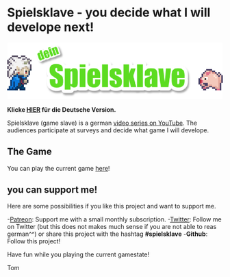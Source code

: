 # Spielsklave - you decide what I will develope next!

![Logo](img/md_logo.png)

**Klicke [HIER](README.md) für die Deutsche Version.**

Spielsklave (game slave) is a german [video series on YouTube](https://www.youtube.com/playlist?list=PL1td_Fr5vMGNqmdJOfnxDPKo_nO87Rs47).
The audiences participate at surveys and decide what game I will develope.

## The Game

You can play the current game [here](https://letsgamedev.github.io/spielsklave/)!

## you can support me!
Here are some possibilities if you like this project and want to support me.

-[Patreon](https://www.patreon.com/letsgamedev): Support me with a small monthly subscription.
-[Twitter](https://twitter.com/letsgamedev): Follow me on Twitter (but this does not makes much sense if you are not able to reas german^^) or share this project with the hashtag **#spielsklave**
-**Github**: Follow this project!

Have fun while you playing the current gamestate!

Tom
